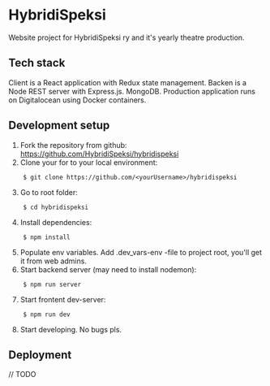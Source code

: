 # HybridiSpeksi

Website project for HybridiSpeksi ry and it's yearly theatre production.

## Tech stack

Client is a React application with Redux state management. Backen is a Node REST server with Express.js. MongoDB. Production application runs on Digitalocean using Docker containers.

## Development setup

1. Fork the repository from github: https://github.com/HybridiSpeksi/hybridispeksi
2. Clone your for to your local environment: 
```
    $ git clone https://github.com/<yourUsername>/hybridispeksi
```
3. Go to root folder: 
```
    $ cd hybridispeksi
```
4. Install dependencies:
```
    $ npm install
```
5. Populate env variables. Add .dev_vars-env -file to project root, you'll get it from web admins.
6. Start backend server (may need to install nodemon): 
```
    $ npm run server
```
7. Start frontent dev-server: 
```
    $ npm run dev
```
8. Start developing. No bugs pls.

## Deployment

// TODO

